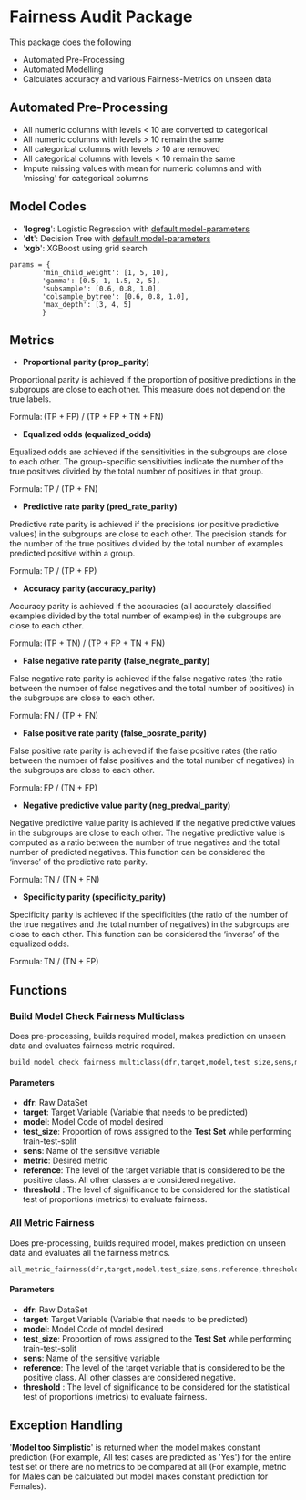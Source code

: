 # Fairness Audit Package

This package does the following 
- Automated Pre-Processing
- Automated Modelling
- Calculates accuracy and various Fairness-Metrics on unseen data


## Automated Pre-Processing
- All numeric columns with levels < 10 are converted to categorical
- All numeric columns with levels > 10 remain the same
- All categorical columns with levels > 10 are removed
- All categorical columns with levels < 10 remain the same
- Impute missing values with mean for numeric columns and with 'missing' for categorical columns

## Model Codes
- '**logreg**': Logistic Regression with [default model-parameters](https://scikit-learn.org/stable/modules/generated/sklearn.linear_model.LogisticRegression.html)
- '**dt**': Decision Tree with [default model-parameters](https://scikit-learn.org/stable/modules/generated/sklearn.tree.DecisionTreeClassifier.html)
- '**xgb**': XGBoost using grid search
```
params = {
        'min_child_weight': [1, 5, 10],
        'gamma': [0.5, 1, 1.5, 2, 5],
        'subsample': [0.6, 0.8, 1.0],
        'colsample_bytree': [0.6, 0.8, 1.0],
        'max_depth': [3, 4, 5]
        }

```
## Metrics
- **Proportional parity (prop_parity)**

Proportional parity is achieved if the proportion of positive predictions in the subgroups are close to each other. This measure does not depend on the true labels. 

Formula: (TP + FP) / (TP + FP + TN + FN) 

- **Equalized odds (equalized_odds)**

Equalized odds are achieved if the sensitivities in the subgroups are close to each other. The group-specific sensitivities indicate the number of the true positives divided by the total number of positives in that group. 

Formula: TP / (TP + FN) 

- **Predictive rate parity (pred_rate_parity)**

Predictive rate parity is achieved if the precisions (or positive predictive values) in the subgroups are close to each other. The precision stands for the number of the true positives divided by the total number of examples predicted positive within a group. 

Formula: TP / (TP + FP) 

- **Accuracy parity (accuracy_parity)**

Accuracy parity is achieved if the accuracies (all accurately classified examples divided by the total number of examples) in the subgroups are close to each other. 

Formula: (TP + TN) / (TP + FP + TN + FN) 

- **False negative rate parity (false_negrate_parity)**

False negative rate parity is achieved if the false negative rates (the ratio between the number of false negatives and the total number of positives) in the subgroups are close to each other. 

Formula: FN / (TP + FN) 

- **False positive rate parity (false_posrate_parity)**

False positive rate parity is achieved if the false positive rates (the ratio between the number of false positives and the total number of negatives) in the subgroups are close to each other. 

Formula: FP / (TN + FP) 

- **Negative predictive value parity (neg_predval_parity)**

Negative predictive value parity is achieved if the negative predictive values in the subgroups are close to each other. The negative predictive value is computed as a ratio between the number of true negatives and the total number of predicted negatives. This function can be considered the ‘inverse’ of the predictive rate parity. 

Formula: TN / (TN + FN) 

- **Specificity parity (specificity_parity)**

Specificity parity is achieved if the specificities (the ratio of the number of the true negatives and the total number of negatives) in the subgroups are close to each other. This function can be considered the ‘inverse’ of the equalized odds. 

Formula: TN / (TN + FP) 

## Functions
### Build Model Check Fairness Multiclass
Does pre-processing, builds required model, makes prediction on unseen data and evaluates fairness metric required.
```
build_model_check_fairness_multiclass(dfr,target,model,test_size,sens,metric,reference,threshold)

```
#### Parameters
- **dfr**: Raw DataSet
- **target**: Target Variable (Variable that needs to be predicted)
- **model**: Model Code of model desired
- **test_size**: Proportion of rows assigned to the **Test Set** while performing train-test-split
- **sens**: Name of the sensitive variable
- **metric**: Desired metric
- **reference**: The level of the target variable that is considered to be the positive class. All other classes are considered negative.
- **threshold** : The level of significance to be considered for the statistical test of proportions (metrics) to evaluate fairness.

### All Metric Fairness
Does pre-processing, builds required model, makes prediction on unseen data and evaluates all the fairness metrics.
```
all_metric_fairness(dfr,target,model,test_size,sens,reference,threshold)

```
#### Parameters
- **dfr**: Raw DataSet
- **target**: Target Variable (Variable that needs to be predicted)
- **model**: Model Code of model desired
- **test_size**: Proportion of rows assigned to the **Test Set** while performing train-test-split
- **sens**: Name of the sensitive variable
- **reference**: The level of the target variable that is considered to be the positive class. All other classes are considered negative.
- **threshold** : The level of significance to be considered for the statistical test of proportions (metrics) to evaluate fairness.

## Exception Handling
'**Model too Simplistic**' is returned when the model makes constant prediction (For example, All test cases are predicted as 'Yes') for the entire test set or there are no metrics to be compared at all (For example, metric for Males can be calculated but model makes constant prediction for Females).

